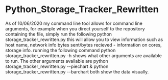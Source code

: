 # Python_Storage_Tracker_Rewritten
As of 10/06/2020 my command line tool allows for command line arguments, for example when you direct yourself to the repository containing the file, simply run the following python storage_tracker_rewritten.py this will allow you to view information such as host name, network info bytes sent/bytes recieved - information on cores, storage info. running the following command python storage_tracker_rewritten.py -h shows what other arguments are available to run. The other arguments available are python storage_tracker_rewritten.py --piechart & python storage_tracker_rewritten.py --barchart both show the data visually.
